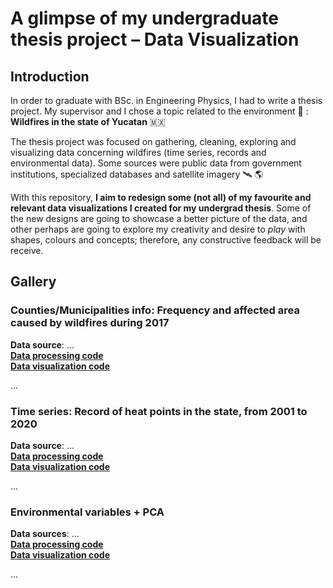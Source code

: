 # A glimpse of my undergraduate thesis project – Data Visualization

## Introduction

In order to graduate with BSc. in Engineering Physics, I had to write a thesis project. My supervisor and 
I chose a topic related to the environment 🌱 : **Wildfires in the state of Yucatan** 🇲🇽

The thesis project was focused on gathering, cleaning, exploring and visualizing data concerning wildfires 
(time series, records and environmental data). Some sources were public data from government institutions, 
specialized databases and satellite imagery 🛰️ :earth_americas:

With this repository, **I aim to redesign some (not all) of my favourite and relevant data visualizations I 
created for my undergrad thesis**. Some of the new designs are going to showcase a better picture of the 
data, and other perhaps are going to explore my creativity and desire to _play_ with shapes, colours and 
concepts; therefore, any constructive feedback will be receive.


## Gallery
### Counties/Municipalities info: Frequency and affected area caused by wildfires during 2017
**Data source**: ...  
[**Data processing code**](https://github.com/isaacarroyov/thesis_undergrad_dataviz_redesign/blob/main/python_scripts/01_data-processing_municipalities-info.py)  
[**Data visualization code**]()

...

### Time series: Record of heat points in the state, from 2001 to 2020
**Data source**: ...  
[**Data processing code**]()  
[**Data visualization code**]()

...

### Environmental variables + PCA
**Data sources**: ...    
[**Data processing code**]()  
[**Data visualization code**]()

...
